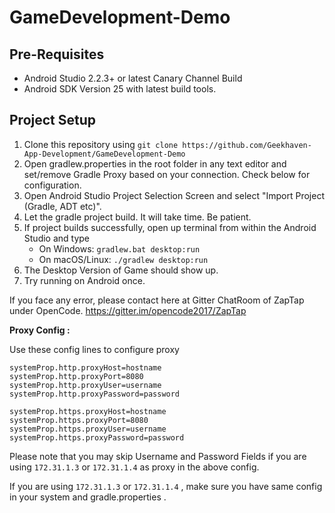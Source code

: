 # GameDevelopment-Demo

## Pre-Requisites
* Android Studio 2.2.3+ or latest Canary Channel Build
* Android SDK Version 25 with latest build tools.

## Project Setup

1. Clone this repository using `git clone https://github.com/Geekhaven-App-Development/GameDevelopment-Demo`
2. Open gradlew.properties in the root folder in any text editor and set/remove Gradle Proxy based on your connection. Check below for configuration.
3. Open Android Studio Project Selection Screen and select "Import Project (Gradle, ADT etc)".
4. Let the gradle project build. It will take time. Be patient.
5. If project builds successfully, open up terminal from within the Android Studio and type
    * On Windows: `gradlew.bat desktop:run`
    * On macOS/Linux: `./gradlew desktop:run`
6. The Desktop Version of Game should show up.
7. Try running on Android once.

If you face any error, please contact here at Gitter ChatRoom of ZapTap under OpenCode. 
https://gitter.im/opencode2017/ZapTap

**Proxy Config :**

Use these config lines to configure proxy
```
systemProp.http.proxyHost=hostname
systemProp.http.proxyPort=8080
systemProp.http.proxyUser=username
systemProp.http.proxyPassword=password

systemProp.https.proxyHost=hostname
systemProp.https.proxyPort=8080
systemProp.https.proxyUser=username
systemProp.https.proxyPassword=password
```
Please note that you may skip Username and Password Fields if you are using 
`172.31.1.3` or `172.31.1.4` as proxy in the above config.

If you are using `172.31.1.3` or `172.31.1.4` , make sure you have same config in your system and gradle.properties .
